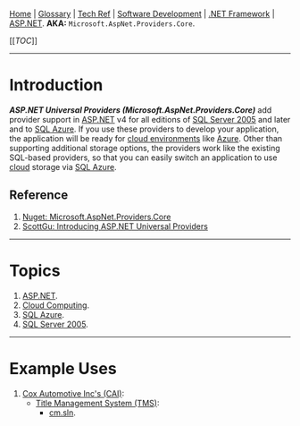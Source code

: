 [Home](/Slalom-LLC/Slalom-Consulting) | [Glossary](/Glossary) | [Tech Ref](/Tech-Ref) | [Software Development](/Tech-Ref/Software-Development) | [.NET Framework](/Tech-Ref/Software-Development/NET-Framework) | [ASP.NET](/Tech-Ref/Software-Development/NET-Framework/ASP.NET).
**AKA:** `Microsoft.AspNet.Providers.Core`.

[[_TOC_]]

---
# Introduction
***ASP.NET Universal Providers (Microsoft.AspNet.Providers.Core)*** add provider support in [ASP.NET](/Tech-Ref/Software-Development/NET-Framework/ASP.NET) v4 for all editions of [SQL Server 2005](/Tech-Ref/Microsoft/SQL-Server/SQL-Server-2005) and later and to [SQL Azure](/Tech-Ref/Microsoft/Microsoft-Azure/SQL-Azure). If you use these providers to develop your application, the application will be ready for [cloud environments](/Tech-Ref/Software-Development/Cloud-Computing) like [Azure](/Tech-Ref/Microsoft/Microsoft-Azure). Other than supporting additional storage options, the providers work like the existing SQL-based providers, so that you can easily switch an application to use [cloud](/Tech-Ref/Software-Development/Cloud-Computing) storage via [SQL Azure](/Tech-Ref/Microsoft/Microsoft-Azure/SQL-Azure).

## Reference
1. [Nuget: Microsoft.AspNet.Providers.Core](https://www.nuget.org/packages/Microsoft.AspNet.Providers.Core)
1. [ScottGu: Introducing ASP.NET Universal Providers](https://www.hanselman.com/blog/introducing-systemwebproviders-aspnet-universal-providers-for-session-membership-roles-and-user-profile-on-sql-compact-and-sql-azure)

---
# Topics
1. [ASP.NET](/Tech-Ref/Software-Development/NET-Framework/ASP.NET).
1. [Cloud Computing](/Tech-Ref/Software-Development/Cloud-Computing).
1. [SQL Azure](/Tech-Ref/Microsoft/Microsoft-Azure/SQL-Azure).
1. [SQL Server 2005](/Tech-Ref/Microsoft/SQL-Server/SQL-Server-2005).

---
# Example Uses
1. [Cox Automotive Inc's (CAI)](/Clients/CAI-\(Cox-Automotive-Inc\)):
   - [Title Management System (TMS)](/Clients/CAI-\(Cox-Automotive-Inc\)/Infrastructure-\(CAI\)/Systems-and-Services-\(CAI\)/TMS):
      - [cm.sln](/Clients/CAI-\(Cox-Automotive-Inc\)/Infrastructure-\(CAI\)/Systems-and-Services-\(CAI\)/TMS/cm.sln#third-party-components).
